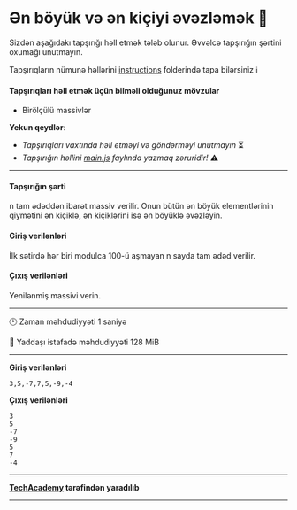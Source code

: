 # Ən böyük və ən kiçiyi əvəzləmək 🎯

Sizdən aşağıdakı tapşırığı həll etmək tələb olunur. Əvvəlcə tapşırığın şərtini oxumağı unutmayın.

Tapşırıqların nümunə həllərini [instructions](../instructions) folderində tapa bilərsiniz :information_source:

#### Tapşırıqları həll etmək üçün bilməli olduğunuz mövzular

* Birölçülü massivlər

**Yekun qeydlər**: 

* *Tapşırıqları vaxtında həll etməyi və göndərməyi unutmayın* ⏳
* *Tapşırığın həllini [main.js](./main.js) faylında yazmaq zəruridir!* :warning:

---

#### Tapşırığın şərti

n tam ədəddən ibarət massiv verilir. Onun bütün ən böyük elementlərinin qiymətini ən kiçiklə, ən kiçiklərini isə ən böyüklə əvəzləyin.


#### Giriş verilənləri
İlk sətirdə hər biri modulca 100-ü aşmayan n sayda tam ədəd verilir.


#### Çıxış verilənləri
Yenilənmiş massivi verin.


---

:clock2: Zaman məhdudiyyəti 1 saniyə

:floppy_disk: Yaddaşı istafadə məhdudiyyəti 128 MiB

---

**Giriş verilənləri** 

```
3,5,-7,7,5,-9,-4
```

**Çıxış verilənləri**

```
3
5
-7
-9
5
7
-4
```


---

**[TechAcademy](https://www.tech.edu.az/) tərəfindən yaradılıb**

---
